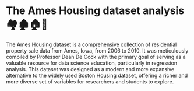 # The Ames Housing dataset analysis :houses::derelict_house::house::house_with_garden:
The Ames Housing dataset is a comprehensive collection of residential property sale data from Ames, Iowa, from 2006 to 2010. It was meticulously compiled by Professor Dean De Cock with the primary goal of serving as a valuable resource for data science education, particularly in regression analysis. This dataset was designed as a modern and more expansive alternative to the widely used Boston Housing dataset, offering a richer and more diverse set of variables for researchers and students to explore.
